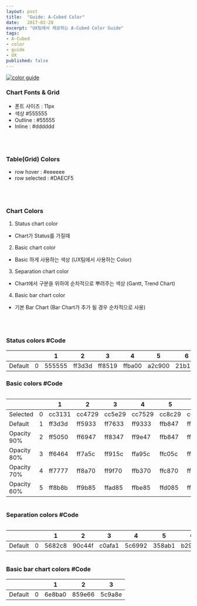```yaml
---
layout: post
title:  "Guide: A-Cubed Color"
date:   2017-02-28
excerpt: "UX팀에서 제공하는 A-Cubed Color Guide"
tags:
- A-Cubed
- color
- guide
- UX
published: false
---
```


<a href="{{ site.url }}/images/works/20170228/image-1.jpg"><img src="{{ site.url }}/images/works/20170228/image-1.jpg" alt="color guide"></a>
      
### Chart Fonts & Grid

* 폰트 사이즈 : 11px 
* 색상 #555555
* Outline : #55555
* Inline : #dddddd
<br>
<br>

### Table(Grid) Colors

* row hover : #eeeeee
* row selected : #DAECF5
<br>
<br>

### Chart Colors

1. Status chart color
  * Chart가 Status를 가질때
  
2. Basic chart color
  * Basic 하게 사용하는 색상 (UX팀에서 사용하는 Color)
  
3. Separation chart color
  * Chart에서 구분을 위하여 순차적으로 뿌려주는 색상 (Gantt, Trend Chart)
  
4. Basic bar chart color
  * 기본 Bar Chart (Bar Chart가 추가 될 경우 순차적으로 사용)
<br>
<br>

### Status colors #Code

<table>
    <thead>
      <tr>
        <th></th>
        <th></th> 
        <th>1</th>
        <th>2</th>
        <th>3</th>
        <th>4</th>
        <th>5</th>
        <th>6</th>
        <th>7</th>
      </tr>
    </thead>
    <tbody>
     <tr>
        <td>Default</td>
        <td>0</td> 
        <td>555555</td>
        <td>ff3d3d</td>
        <td>ff8519</td>
        <td>ffba00</td>
        <td>a2c900</td>
        <td>21b100</td>
        <td>3793ff</td>
      </tr>
    </tbody>
</table>


### Basic colors #Code

<div style="width:100%; overflow:auto;">
<table>
    <thead>
      <tr>
        <th></th>
        <th></th> 
        <th>1</th>
        <th>2</th>
        <th>3</th>
        <th>4</th>
        <th>5</th>
        <th>6</th>
        <th>7</th>
        <th>8</th> 
        <th>9</th>
        <th>10</th>
        <th>11</th>
        <th>12</th>
        <th>13</th>
        <th>14</th>
        <th>15</th>
        <th>16</th>
        <th>17</th>
        <th>18</th>
        <th>19</th>
        <th>20</th>
      </tr>
    </thead>
    <tbody>
     <tr>
        <td>Selected</td>
        <td>0</td> 
        <td>cc3131</td>
        <td>cc4729</td>
        <td>cc5e29</td>
        <td>cc7529</td>
        <td>cc8c29</td>
        <td>c6b700</td>
        <td>8fb200</td>
        <td>51a800</td>
        <td>1e9e00</td>
        <td>1a8e00</td>
        <td>008e78</td>
        <td>009fa7</td>
        <td>0086ba</td>
        <td>3163cc</td>
        <td>4e5ac2</td>
        <td>724abf</td>
        <td>9532a8</td>
        <td>b43b82</td>
        <td>cc3c66</td>
        <td>9a8878</td>
      </tr>
      <tr>
        <td>Default</td>
        <td>1</td> 
        <td>ff3d3d</td>
        <td>ff5933</td>
        <td>ff7633</td>
        <td>ff9333</td>
        <td>ffb847</td>
        <td>ffd400</td>
        <td>b3de00</td>
        <td>66d200</td>
        <td>25c500</td>
        <td>21b100</td>
        <td>19baa1</td>
        <td>00c7d1</td>
        <td>00a7e8</td>
        <td>3d7cff</td>
        <td>6270f2</td>
        <td>8e5def</td>
        <td>ba3ed2</td>
        <td>e14aa3</td>
        <td>ff4b80</td>
        <td>c1aa96</td>
      </tr>
      <tr>
        <td>Opacity 90%</td>
        <td>2</td> 
        <td>ff5050</td>
        <td>ff6947</td>
        <td>ff8347</td>
        <td>ff9e47</td>
        <td>ffb847</td>
        <td>ffd819</td>
        <td>bae119</td>
        <td>75d619</td>
        <td>3acb19</td>
        <td>37b919</td>
        <td>1abaa2</td>
        <td>19ccd6</td>
        <td>19b0ea</td>
        <td>5089ff</td>
        <td>717ef3</td>
        <td>996df1</td>
        <td>c151d6</td>
        <td>e45cac</td>
        <td>ff5d8c</td>
        <td>c7b2a0</td>
      </tr>
      <tr>
        <td>Opacity 80%</td>
        <td>3</td> 
        <td>ff6464</td>
        <td>ff7a5c</td>
        <td>ff915c</td>
        <td>ffa95c</td>
        <td>ffc05c</td>
        <td>ffdd33</td>
        <td>c2e533</td>
        <td>85db33</td>
        <td>51d133</td>
        <td>4dc133</td>
        <td>33c1ac</td>
        <td>33d2da</td>
        <td>33b9ed</td>
        <td>6496ff</td>
        <td>818df5</td>
        <td>a57df2</td>
        <td>c865db</td>
        <td>e76eb5</td>
        <td>ff6f99</td>
        <td>cdbbab</td>
      </tr>
      <tr>
        <td>Opacity 70%</td>
        <td>4</td> 
        <td>ff7777</td>
        <td>ff8a70</td>
        <td>ff9f70</td>
        <td>ffb370</td>
        <td>ffc870</td>
        <td>ffe14c</td>
        <td>cae84c</td>
        <td>94df4c</td>
        <td>66d64c</td>
        <td>63c84c</td>
        <td>4cc9b6</td>
        <td>4cd8df</td>
        <td>4cc1ef</td>
        <td>77a3ff</td>
        <td>919bf6</td>
        <td>b08df4</td>
        <td>cf78df</td>
        <td>ea80be</td>
        <td>ff81a6</td>
        <td>d3c3b5</td>
      </tr>
      <tr>
        <td>Opacity 60%</td>
        <td>5</td> 
        <td>ff8b8b</td>
        <td>ff9b85</td>
        <td>ffad85</td>
        <td>ffbe85</td>
        <td>ffd085</td>
        <td>ffe566</td>
        <td>d1eb66</td>
        <td>a3e466</td>
        <td>7cdc66</td>
        <td>7ad066</td>
        <td>66d1c1</td>
        <td>66dde3</td>
        <td>66caf1</td>
        <td>8bb0ff</td>
        <td>a1a9f7</td>
        <td>bb9ef5</td>
        <td>d68be4</td>
        <td>ed92c8</td>
        <td>ff93b3</td>
        <td>daccc0</td>
      </tr>
    </tbody>
</table>
</div>


### Separation colors #Code

<div style="width:100%; overflow:auto;">
<table>
    <thead>
      <tr>
        <th></th>
        <th></th> 
        <th>1</th>
        <th>2</th>
        <th>3</th>
        <th>4</th>
        <th>5</th>
        <th>6</th>
        <th>7</th>
        <th>8</th> 
        <th>9</th>
        <th>10</th>
        <th>11</th>
        <th>12</th>
        <th>13</th>
        <th>14</th>
        <th>15</th>
        <th>16</th> 
        <th>17</th>
        <th>18</th>
        <th>19</th>
        <th>20</th>
      </tr>
    </thead>
    <tbody>
     <tr>
        <td>Default</td>
        <td>0</td> 
        <td>5682c8</td>
        <td>90c44f</td>
        <td>c0afa1</td>
        <td>5c6992</td>
        <td>358ab1</td>
        <td>b29b5e</td>
        <td>8b9c7e</td>
        <td>8f9cdc</td> 
        <td>6c5d9d</td>
        <td>7c838a</td>
        <td>4e9f9b</td>
        <td>c7c598</td>
        <td>a5a064</td>
        <td>9e6c94</td>
        <td>4f6aa0</td>
        <td>4ea9c4</td>
        <td>5c9252</td>
        <td>48b374</td>
        <td>9b8241</td>
        <td>c09a83</td>
      </tr>
    </tbody>
</table>
</div>


### Basic bar chart colors #Code

<table>
    <thead>
      <tr>
        <th></th>
        <th></th> 
        <th>1</th>
        <th>2</th>
        <th>3</th>
      </tr>
    </thead>
    <tbody>
     <tr>
        <td>Default</td>
        <td>0</td> 
        <td>6e8ba0</td>
        <td>859e66</td>
        <td>5c9a8e</td>
      </tr>
    </tbody>
</table>
